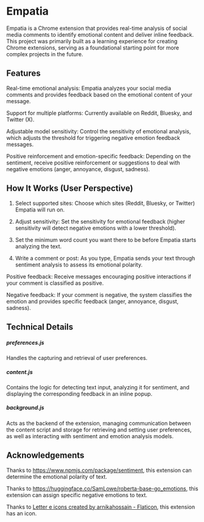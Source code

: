 # Empatia

Empatia is a Chrome extension that provides real-time analysis of social media comments to identify emotional content and deliver inline feedback. This project was primarily built as a learning experience for creating Chrome extensions, serving as a foundational starting point for more complex projects in the future.

## Features

Real-time emotional analysis: Empatia analyzes your social media comments and provides feedback based on the emotional content of your message.

Support for multiple platforms: Currently available on Reddit, Bluesky, and Twitter (X).

Adjustable model sensitivity: Control the sensitivity of emotional analysis, which adjusts the threshold for triggering negative emotion feedback messages.

Positive reinforcement and emotion-specific feedback: Depending on the sentiment, receive positive reinforcement or suggestions to deal with negative emotions (anger, annoyance, disgust, sadness).

## How It Works (User Perspective)

1. Select supported sites: Choose which sites (Reddit, Bluesky, or Twitter) Empatia will run on.

2. Adjust sensitivity: Set the sensitivity for emotional feedback (higher sensitivity will detect negative emotions with a lower threshold).

3. Set the minimum word count you want there to be before Empatia starts analyzing the text. 

3. Write a comment or post: As you type, Empatia sends your text through sentiment analysis to assess its emotional polarity.

Positive feedback: Receive messages encouraging positive interactions if your comment is classified as positive.

Negative feedback: If your comment is negative, the system classifies the emotion and provides specific feedback (anger, annoyance, disgust, sadness).

## Technical Details

##### preferences.js

Handles the capturing and retrieval of user preferences.  

##### content.js

Contains the logic for detecting text input, analyzing it for sentiment, and displaying the corresponding feedback in an inline popup.

##### background.js

Acts as the backend of the extension, managing communication between the content script and storage for retrieving and setting user preferences, as well as interacting with sentiment and emotion analysis models.

## Acknowledgements

Thanks to https://www.npmjs.com/package/sentiment, this extension can determine the emotional polarity of text.

Thanks to https://huggingface.co/SamLowe/roberta-base-go_emotions, this extension  can assign specific negative emotions to text.

Thanks to <a href="https://www.flaticon.com/free-icons/letter-e" title="letter e icons">Letter e icons created by arnikahossain - Flaticon</a>, this extension has an icon. 


